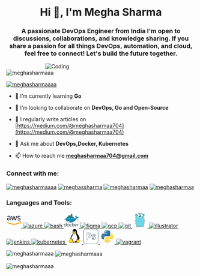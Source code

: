<h1 align="center">Hi 👋, I'm Megha Sharma</h1>
<h3 align="center">A passionate DevOps Engineer from India I'm open to discussions, collaborations, and knowledge sharing. If you share a passion for all things DevOps, automation, and cloud, feel free to connect! Let's build the future together.</h3>

<img align="right" alt="Coding" width="400" src="https://proeffico.com/wp-content/uploads/2022/07/devOps-cloud-native-1.gif">


<p align="left"> <img src="https://komarev.com/ghpvc/?username=meghasharmaaa&label=Profile%20views&color=0e75b6&style=flat" alt="meghasharmaaa" /> </p>

<p align="left"> <a href="https://twitter.com/meghasharmaaaa" target="blank"><img src="https://img.shields.io/twitter/follow/meghasharmaaaa?logo=twitter&style=for-the-badge" alt="meghasharmaaaa" /></a> </p>

- 🌱 I’m currently learning **Go**

- 👯 I’m looking to collaborate on **DevOps, Go and Open-Source**

- 📝 I regularly write articles on [https://medium.com/@meghasharmaa704](https://medium.com/@meghasharmaa704)

- 💬 Ask me about **DevOps,Docker, Kubernetes**

- 📫 How to reach me **meghasharmaa704@gmail.com**

<h3 align="left">Connect with me:</h3>
<p align="left">
<a href="https://twitter.com/meghasharmaaaa" target="blank"><img align="center" src="https://raw.githubusercontent.com/rahuldkjain/github-profile-readme-generator/master/src/images/icons/Social/twitter.svg" alt="meghasharmaaaa" height="30" width="40" /></a>
<a href="https://linkedin.com/in/meghassharma" target="blank"><img align="center" src="https://raw.githubusercontent.com/rahuldkjain/github-profile-readme-generator/master/src/images/icons/Social/linked-in-alt.svg" alt="meghassharma" height="30" width="40" /></a>
<a href="https://hashnode.com/meghasharmaa" target="blank"><img align="center" src="https://raw.githubusercontent.com/rahuldkjain/github-profile-readme-generator/master/src/images/icons/Social/hashnode.svg" alt="meghasharmaa" height="30" width="40" /></a>
<a href="https://medium.com/meghasharmaa" target="blank"><img align="center" src="https://raw.githubusercontent.com/rahuldkjain/github-profile-readme-generator/master/src/images/icons/Social/medium.svg" alt="meghasharmaa" height="30" width="40" /></a>
</p>

<h3 align="left">Languages and Tools:</h3>
<p align="left"> <a href="https://aws.amazon.com" target="_blank" rel="noreferrer"> <img src="https://raw.githubusercontent.com/devicons/devicon/master/icons/amazonwebservices/amazonwebservices-original-wordmark.svg" alt="aws" width="40" height="40"/> </a> <a href="https://azure.microsoft.com/en-in/" target="_blank" rel="noreferrer"> <img src="https://www.vectorlogo.zone/logos/microsoft_azure/microsoft_azure-icon.svg" alt="azure" width="40" height="40"/> </a> <a href="https://www.gnu.org/software/bash/" target="_blank" rel="noreferrer"> <img src="https://www.vectorlogo.zone/logos/gnu_bash/gnu_bash-icon.svg" alt="bash" width="40" height="40"/> </a> <a href="https://www.docker.com/" target="_blank" rel="noreferrer"> <img src="https://raw.githubusercontent.com/devicons/devicon/master/icons/docker/docker-original-wordmark.svg" alt="docker" width="40" height="40"/> </a> <a href="https://www.figma.com/" target="_blank" rel="noreferrer"> <img src="https://www.vectorlogo.zone/logos/figma/figma-icon.svg" alt="figma" width="40" height="40"/> </a> <a href="https://cloud.google.com" target="_blank" rel="noreferrer"> <img src="https://www.vectorlogo.zone/logos/google_cloud/google_cloud-icon.svg" alt="gcp" width="40" height="40"/> </a> <a href="https://git-scm.com/" target="_blank" rel="noreferrer"> <img src="https://www.vectorlogo.zone/logos/git-scm/git-scm-icon.svg" alt="git" width="40" height="40"/> </a> <a href="https://golang.org" target="_blank" rel="noreferrer"> <img src="https://raw.githubusercontent.com/devicons/devicon/master/icons/go/go-original.svg" alt="go" width="40" height="40"/> </a> <a href="https://www.adobe.com/in/products/illustrator.html" target="_blank" rel="noreferrer"> <img src="https://www.vectorlogo.zone/logos/adobe_illustrator/adobe_illustrator-icon.svg" alt="illustrator" width="40" height="40"/> </a> <a href="https://www.jenkins.io" target="_blank" rel="noreferrer"> <img src="https://www.vectorlogo.zone/logos/jenkins/jenkins-icon.svg" alt="jenkins" width="40" height="40"/> </a> <a href="https://kubernetes.io" target="_blank" rel="noreferrer"> <img src="https://www.vectorlogo.zone/logos/kubernetes/kubernetes-icon.svg" alt="kubernetes" width="40" height="40"/> </a> <a href="https://www.linux.org/" target="_blank" rel="noreferrer"> <img src="https://raw.githubusercontent.com/devicons/devicon/master/icons/linux/linux-original.svg" alt="linux" width="40" height="40"/> </a> <a href="https://www.photoshop.com/en" target="_blank" rel="noreferrer"> <img src="https://raw.githubusercontent.com/devicons/devicon/master/icons/photoshop/photoshop-line.svg" alt="photoshop" width="40" height="40"/> </a> <a href="https://www.python.org" target="_blank" rel="noreferrer"> <img src="https://raw.githubusercontent.com/devicons/devicon/master/icons/python/python-original.svg" alt="python" width="40" height="40"/> </a> <a href="https://www.vagrantup.com/" target="_blank" rel="noreferrer"> <img src="https://www.vectorlogo.zone/logos/vagrantup/vagrantup-icon.svg" alt="vagrant" width="40" height="40"/> </a> </p>

<p><img align="left" src="https://github-readme-stats.vercel.app/api/top-langs?username=meghasharmaaa&show_icons=true&locale=en&layout=compact" alt="meghasharmaaa" /></p>

<p>&nbsp;<img align="center" src="https://github-readme-stats.vercel.app/api?username=meghasharmaaa&show_icons=true&locale=en" alt="meghasharmaaa" /></p>

<p><img align="center" src="https://github-readme-streak-stats.herokuapp.com/?user=meghasharmaaa&" alt="meghasharmaaa" /></p>

